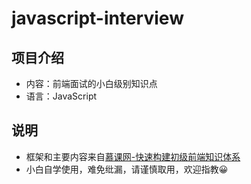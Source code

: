 # javascript-interview

## 项目介绍
* 内容：前端面试的小白级别知识点
* 语言：JavaScript

## 说明
* 框架和主要内容来自[慕课网-快速构建初级前端知识体系](https://coding.imooc.com/learn/list/400.html)
* 小白自学使用，难免纰漏，请谨慎取用，欢迎指教:grinning: